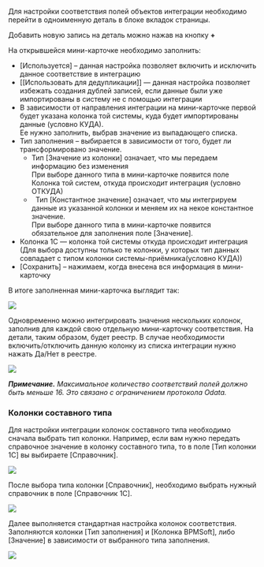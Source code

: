 Для настройки соответствия полей объектов интеграции необходимо перейти в одноименную деталь в блоке вкладок страницы.

Добавить новую запись на деталь можно нажав на кнопку **+**

На открывшейся мини-карточке необходимо заполнить:

- [Используется] – данная настройка позволяет включить и исключить данное соответствие в интеграцию
- [[Использовать для дедупликации]] — данная настройка позволяет избежать создания дублей записей, если данные были уже импортированы в систему не с помощью интеграции
- В зависимости от направления интеграции на мини-карточке первой будет указана колонка той системы, куда будет импортированы данные (условно КУДА).  
    Ее нужно заполнить, выбрав значение из выпадающего списка.
- Тип заполнения – выбирается в зависимости от того, будет ли трансформировано значение.
    - Тип [Значение из колонки] означает, что мы передаем информацию без изменения  
        При выборе данного типа в мини-карточке появится поле Колонка той систем, откуда происходит интеграция (условно ОТКУДА)
    -   Тип [Константное значение] означает, что мы интегрируем данные из указанной колонки и меняем их на некое константное значение.  
        При выборе данного типа в мини-карточке появится обязательное для заполнения поле [Значение].
- Колонка 1С — колонка той системы откуда происходит интеграция  
    (Для выбора доступны только те колонки, у которых тип данных совпадает с типом колонки системы-приёмника(условно КУДА))
- [Сохранить] – нажимаем, когда внесена вся информация в мини-карточку

В итоге заполненная мини-карточка выглядит так:

![](https://samarasoft.com/wp-content/uploads/2017/11/1Caddstr.png)

Одновременно можно интегрировать значения нескольких колонок, заполнив для каждой свою отдельную мини-карточку соответствия. На детали, таким образом, будет реестр. В случае необходимости включить/отключить данную колонку из списка интеграции нужно нажать Да/Нет в реестре.

![](https://samarasoft.com/wp-content/uploads/2017/11/1Cfields-1024x385.png)

**_Примечание._** _Максимальное количество соответствий полей должно быть меньше 16. Это связано с ограничением протокола Odata._

### Колонки составного типа[](https://samarasoft.com/docs/1c-connector/user-guide/fields-mapping/#%D0%BA%D0%BE%D0%BB%D0%BE%D0%BD%D0%BA%D0%B8-%D1%81%D0%BE%D1%81%D1%82%D0%B0%D0%B2%D0%BD%D0%BE%D0%B3%D0%BE-%D1%82%D0%B8%D0%BF%D0%B0)

Для настройки интеграции колонок составного типа необходимо сначала выбрать тип колонки. Например, если вам нужно передать справочное значение в колонку составного типа, то в поле [Тип колонки 1С] вы выбираете [Справочник].

![](https://samarasoft.com/wp-content/uploads/2023/09/1Cfieldsmulti.png)

После выбора типа колонки [Справочник], необходимо выбрать нужный справочник в поле [Справочник 1С].

![](https://samarasoft.com/wp-content/uploads/2023/09/1Cfieldsmulti2.png)

Далее выполняется стандартная настройка колонок соответствия. Заполняются колонки [Тип заполнения] и [Колонка BPMSoft], либо [Значение] в зависимости от выбранного типа заполнения.

![](https://samarasoft.com/wp-content/uploads/2023/09/1Cfieldsmulti3.png)